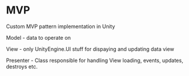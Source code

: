 # MVP
Custom MVP pattern implementation in Unity

Model - data to operate on

View - only UnityEngine.UI stuff for dispaying and updating data view

Presenter - Class responsible for handling View loading, events, updates, destroys etc.


